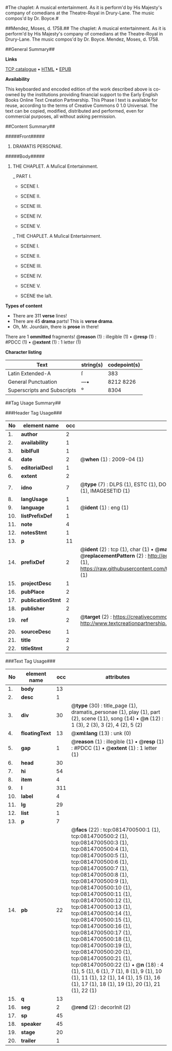 #The chaplet: A musical entertainment. As it is perform'd by His Majesty's company of comedians at the Theatre-Royal in Drury-Lane. The music compos'd by Dr. Boyce.#

##Mendez, Moses, d. 1758.##
The chaplet: A musical entertainment. As it is perform'd by His Majesty's company of comedians at the Theatre-Royal in Drury-Lane. The music compos'd by Dr. Boyce.
Mendez, Moses, d. 1758.

##General Summary##

**Links**

[TCP catalogue](http://www.ota.ox.ac.uk/tcp/)  • 
[HTML](http://tei.it.ox.ac.uk/tcp/Texts-HTML/free/004/004840070.html)  • 
[EPUB](http://tei.it.ox.ac.uk/tcp/Texts-EPUB/free/004/004840070.epub)

**Availability**

This keyboarded and encoded edition of the
	       work described above is co-owned by the institutions
	       providing financial support to the Early English Books
	       Online Text Creation Partnership. This Phase I text is
	       available for reuse, according to the terms of Creative
	       Commons 0 1.0 Universal. The text can be copied,
	       modified, distributed and performed, even for
	       commercial purposes, all without asking permission.


##Content Summary##

#####Front#####

1. DRAMATIS PERSONAE.

#####Body#####

1. THE CHAPLET. A Muſical Entertainment.

    _ PART I.

      * SCENE I.

      * SCENE II.

      * SCENE III.

      * SCENE IV.

      * SCENE V.

    _ THE CHAPLET. A Muſical Entertainment.

      * SCENE I.

      * SCENE II.

      * SCENE III.

      * SCENE IV.

      * SCENE V.

      * SCENE the laſt.

**Types of content**

  * There are 311 **verse** lines!
  * There are 45 **drama** parts! This is **verse drama**.
  * Oh, Mr. Jourdain, there is **prose** in there!

There are 1 **ommitted** fragments! 
 @__reason__ (1) : illegible (1)  •  @__resp__ (1) : #PDCC (1)  •  @__extent__ (1) : 1 letter (1)

**Character listing**


|Text|string(s)|codepoint(s)|
|---|---|---|
|Latin Extended-A|ſ|383|
|General Punctuation|—•|8212 8226|
|Superscripts             and Subscripts|⁰|8304|

##Tag Usage Summary##

###Header Tag Usage###

|No|element name|occ|attributes|
|---|---|---|---|
|1.|__author__|2||
|2.|__availability__|1||
|3.|__biblFull__|1||
|4.|__date__|2| @__when__ (1) : 2009-04 (1)|
|5.|__editorialDecl__|1||
|6.|__extent__|2||
|7.|__idno__|7| @__type__ (7) : DLPS (1), ESTC (1), DOCNO (1), TCP (1), GALEDOCNO (1), CONTENTSET (1), IMAGESETID (1)|
|8.|__langUsage__|1||
|9.|__language__|1| @__ident__ (1) : eng (1)|
|10.|__listPrefixDef__|1||
|11.|__note__|4||
|12.|__notesStmt__|1||
|13.|__p__|11||
|14.|__prefixDef__|2| @__ident__ (2) : tcp (1), char (1)  •  @__matchPattern__ (2) : ([0-9\-]+):([0-9IVX]+) (1), (.+) (1)  •  @__replacementPattern__ (2) : http://eebo.chadwyck.com/downloadtiff?vid=$1&page=$2 (1), https://raw.githubusercontent.com/textcreationpartnership/Texts/master/tcpchars.xml#$1 (1)|
|15.|__projectDesc__|1||
|16.|__pubPlace__|2||
|17.|__publicationStmt__|2||
|18.|__publisher__|2||
|19.|__ref__|2| @__target__ (2) : https://creativecommons.org/publicdomain/zero/1.0/ (1), http://www.textcreationpartnership.org/docs/. (1)|
|20.|__sourceDesc__|1||
|21.|__title__|2||
|22.|__titleStmt__|2||


###Text Tag Usage###

|No|element name|occ|attributes|
|---|---|---|---|
|1.|__body__|13||
|2.|__desc__|1||
|3.|__div__|30| @__type__ (30) : title_page (1), dramatis_personae (1), play (1), part (2), scene (11), song (14)  •  @__n__ (12) : 1 (3), 2 (3), 3 (2), 4 (2), 5 (2)|
|4.|__floatingText__|13| @__xml:lang__ (13) : unk (0)|
|5.|__gap__|1| @__reason__ (1) : illegible (1)  •  @__resp__ (1) : #PDCC (1)  •  @__extent__ (1) : 1 letter (1)|
|6.|__head__|30||
|7.|__hi__|54||
|8.|__item__|4||
|9.|__l__|311||
|10.|__label__|4||
|11.|__lg__|29||
|12.|__list__|1||
|13.|__p__|7||
|14.|__pb__|22| @__facs__ (22) : tcp:0814700500:1 (1), tcp:0814700500:2 (1), tcp:0814700500:3 (1), tcp:0814700500:4 (1), tcp:0814700500:5 (1), tcp:0814700500:6 (1), tcp:0814700500:7 (1), tcp:0814700500:8 (1), tcp:0814700500:9 (1), tcp:0814700500:10 (1), tcp:0814700500:11 (1), tcp:0814700500:12 (1), tcp:0814700500:13 (1), tcp:0814700500:14 (1), tcp:0814700500:15 (1), tcp:0814700500:16 (1), tcp:0814700500:17 (1), tcp:0814700500:18 (1), tcp:0814700500:19 (1), tcp:0814700500:20 (1), tcp:0814700500:21 (1), tcp:0814700500:22 (1)  •  @__n__ (18) : 4 (1), 5 (1), 6 (1), 7 (1), 8 (1), 9 (1), 10 (1), 11 (1), 12 (1), 14 (1), 15 (1), 16 (1), 17 (1), 18 (1), 19 (1), 20 (1), 21 (1), 22 (1)|
|15.|__q__|13||
|16.|__seg__|2| @__rend__ (2) : decorInit (2)|
|17.|__sp__|45||
|18.|__speaker__|45||
|19.|__stage__|20||
|20.|__trailer__|1||
